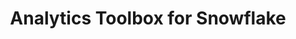 ---
title: Analytics Toolbox for Snowflake
description: "Unlock Spatial Analytics in PostgreSQL"
icon: "/img/icons/postgresql-analytics-toolbox.png"
repoUrl: https://github.com/CartoDB/analytics-toolbox-core

url: analytics-toolbox-postgresql
indexPage: "overview/getting-started.md"

cascade:
  basePath: analytics-toolbox-postgresql
  menu:
    - title: "Overview"
      folder:
        - title: "Getting started"
        - title: "Tilesets"
    - title: "SQL Reference"
      folder:
        - title: "Overview"
        - title: "tiler"
    - title: "Release notes" 
---